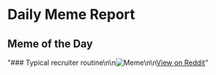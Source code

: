 # Daily Meme Report

## Meme of the Day
"### Typical recruiter routine\n\n![Meme](https://i.redd.it/s2cos7sfd6de1.png)\n\n[View on Reddit](https://redd.it/1i1zqkv)"
